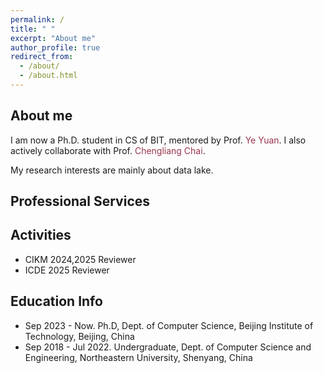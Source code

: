 ```yaml
---
permalink: /
title: " "
excerpt: "About me"
author_profile: true
redirect_from: 
  - /about/
  - /about.html
---
```


## About me

I am now a Ph.D. student in CS of BIT, mentored by Prof. <span style="color:rgb(154, 53, 78);">Ye Yuan</span>. I also actively collaborate with Prof. <span style="color:rgb(154, 53, 78);">Chengliang Chai</span>. 

My research interests are mainly about data lake.

<!-- Data scientists spend more than 90% time on data discovery, data cleaning and integration, (i.e. data curation) before analysis over the data lake. Hence, data ingest into an uncurated "data swamp" is just the tip of a data consolidation iceberg. A huge amount of effort will have to be subsequently invested to turn the swamp into a data lake. 
 -->


## Professional Services


## Activities
* CIKM 2024,2025 Reviewer
* ICDE 2025 Reviewer


## Education Info 

* Sep 2023 - Now. Ph.D, Dept. of Computer Science, Beijing Institute of Technology, Beijing, China
* Sep 2018 - Jul 2022. Undergraduate, Dept. of Computer Science and Engineering, Northeastern University, Shenyang, China
